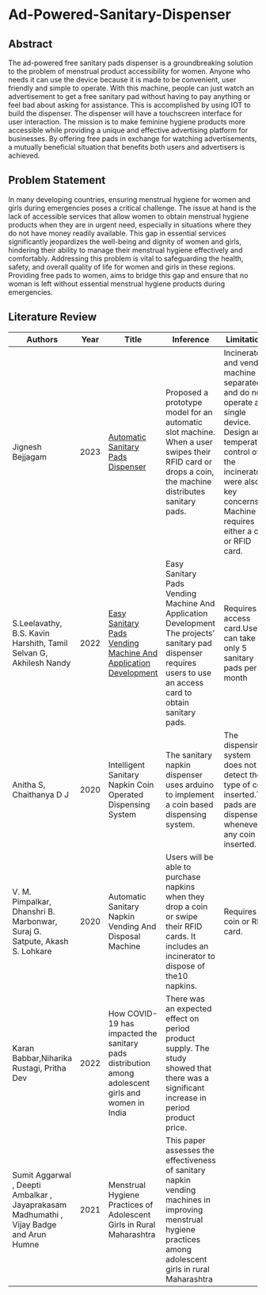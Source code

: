 # Ad-Powered-Sanitary-Dispenser

## Abstract
The ad-powered free sanitary pads dispenser is a groundbreaking solution to the problem of menstrual product accessibility for women. Anyone who needs it can use the device because it is made to be convenient, user friendly and simple to operate. With this machine, people can just watch an advertisement to get a free sanitary pad without having to pay anything or feel bad about asking for assistance. This is accomplished by using IOT to build the dispenser. The dispenser will have a touchscreen interface for
user interaction. The mission is to make feminine hygiene products more accessible while providing a unique and effective advertising platform for businesses. By offering free pads in exchange for watching advertisements, a mutually beneficial situation that benefits both users and advertisers is achieved.

## Problem Statement
In many developing countries, ensuring menstrual hygiene for women and girls during emergencies poses a critical challenge. The issue at hand is the lack of accessible services that allow women to obtain menstrual hygiene products when they are in urgent need, especially in situations where they do not have money readily available. This gap in essential services significantly jeopardizes the well-being and dignity of women and girls, hindering their ability to manage their menstrual hygiene effectively and comfortably. Addressing this problem is vital to safeguarding the health, safety, and overall quality of life for women and girls in these regions. Providing free pads to women, aims to bridge this gap and ensure that no woman is left without essential menstrual hygiene products during emergencies.

## Literature Review


| Authors | Year | Title |Inference | Limitations |
| ------ | ------ | ------ | ------ | ------ | 
| Jignesh Bejjagam | 2023 | [Automatic Sanitary Pads Dispenser](https://www.researchgate.net/publication/369794354_Automatic_Sanitary_Pads_Dispenser)|Proposed a prototype model for an automatic slot machine. When a user swipes their RFID card or drops a coin, the machine distributes sanitary pads.| Incinerator and vending machine are separated and do not operate as a single device. Design and temperature control of the incinerator were also key concerns. Machine requires either a coin or RFID card.|
| S.Leelavathy, B.S. Kavin Harshith, Tamil Selvan G, Akhilesh Nandy | 2022 | [Easy Sanitary Pads Vending Machine And Application Development](https://www.jetir.org/papers/JETIR2205A24.pdf)| Easy Sanitary Pads Vending Machine And Application Development The projects’ sanitary pad dispenser requires users to use an access card to obtain sanitary pads.| Requires access card.User can take only 5 sanitary pads per month |
| Anitha S, Chaithanya D J | 2020 | Intelligent Sanitary Napkin Coin Operated Dispensing System| The sanitary napkin dispenser uses arduino to implement a coin based dispensing system.| The dispensing system does not detect the type of coin inserted.The pads are dispensed whenever any coin is inserted. |
| V. M. Pimpalkar, Dhanshri B. Marbonwar, Suraj G. Satpute, Akash S. Lohkare | 2020 | Automatic Sanitary Napkin Vending And Disposal Machine| Users will be able to purchase napkins when they drop a coin or swipe their RFID cards. It includes an incinerator to dispose of the10 napkins.| Requires coin or RFID card. |
| Karan Babbar,Niharika Rustagi, Pritha Dev | 2022 | How COVID-19 has impacted the sanitary pads distribution among adolescent girls and women in India| There was an expected effect on period product supply. The study showed that there was a significant increase in period product price. |
| Sumit Aggarwal , Deepti Ambalkar , Jayaprakasam Madhumathi , Vijay Badge and Arun Humne | 2021 | Menstrual Hygiene Practices of Adolescent Girls in Rural Maharashtra | This paper assesses the effectiveness of sanitary napkin vending machines in improving menstrual hygiene practices among adolescent girls in rural Maharashtra |
